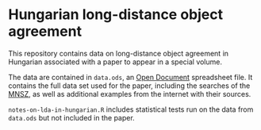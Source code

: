 # Hungarian long-distance object agreement

This repository contains data on long-distance object agreement in Hungarian
associated with a paper to appear in a special volume.

The data are contained in `data.ods`, an [Open
Document](https://en.wikipedia.org/wiki/OpenDocument) spreadsheet file. It
contains the full data set used for the paper, including the searches of the
[MNSZ](http://mnsz.nytud.hu/), as well as additional examples from the internet
with their sources.

`notes-on-lda-in-hungarian.R` includes statistical tests run on the data from
`data.ods` but not included in the paper.
